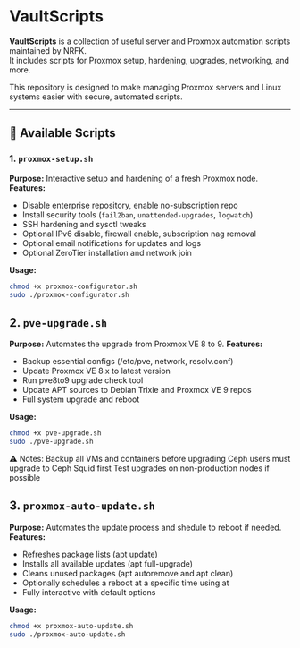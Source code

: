 # VaultScripts

**VaultScripts** is a collection of useful server and Proxmox automation scripts maintained by NRFK.  
It includes scripts for Proxmox setup, hardening, upgrades, networking, and more.  

This repository is designed to make managing Proxmox servers and Linux systems easier with secure, automated scripts.

---

## 🔹 Available Scripts

### 1. `proxmox-setup.sh`
**Purpose:** Interactive setup and hardening of a fresh Proxmox node.  
**Features:**
- Disable enterprise repository, enable no-subscription repo  
- Install security tools (`fail2ban`, `unattended-upgrades`, `logwatch`)  
- SSH hardening and sysctl tweaks  
- Optional IPv6 disable, firewall enable, subscription nag removal  
- Optional email notifications for updates and logs  
- Optional ZeroTier installation and network join  

**Usage:**
```bash
chmod +x proxmox-configurator.sh
sudo ./proxmox-configurator.sh
```

## 2. `pve-upgrade.sh`
**Purpose:** Automates the upgrade from Proxmox VE 8 to 9.
**Features:**
- Backup essential configs (/etc/pve, network, resolv.conf)
- Update Proxmox VE 8.x to latest version
- Run pve8to9 upgrade check tool
- Update APT sources to Debian Trixie and Proxmox VE 9 repos
- Full system upgrade and reboot
  
**Usage:**
```bash
chmod +x pve-upgrade.sh
sudo ./pve-upgrade.sh
```

⚠️ Notes:
Backup all VMs and containers before upgrading
Ceph users must upgrade to Ceph Squid first
Test upgrades on non-production nodes if possible

## 3. `proxmox-auto-update.sh`
**Purpose:** Automates the update process and shedule to reboot if needed.
**Features:**
- Refreshes package lists (apt update)
- Installs all available updates (apt full-upgrade)
- Cleans unused packages (apt autoremove and apt clean)
- Optionally schedules a reboot at a specific time using at
- Fully interactive with default options

**Usage:**
```bash
chmod +x proxmox-auto-update.sh
sudo ./proxmox-auto-update.sh
```
